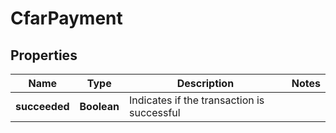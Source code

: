 

# CfarPayment


## Properties

| Name | Type | Description | Notes |
|------------ | ------------- | ------------- | -------------|
|**succeeded** | **Boolean** | Indicates if the transaction is successful |  |



